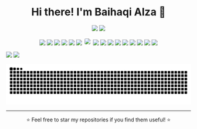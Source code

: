 <h1 align="center">Hi there! I'm Baihaqi Alza 👋</h1>

<p align="center">
  <img src="https://github-readme-stats.vercel.app/api?username=bhqialza&show_icons=true&theme=tokyonight" width="48%">
  <img src="https://github-readme-stats.vercel.app/api/top-langs/?username=bhqialza&layout=compact&theme=tokyonight" width="48%">
</p>  

<div align="center">
  <img src="https://cdn.jsdelivr.net/gh/devicons/devicon/icons/googlecloud/googlecloud-original.svg" width="40"/>
  <img src="https://cdn.jsdelivr.net/gh/devicons/devicon/icons/amazonwebservices/amazonwebservices-original.svg" width="40"/>
  <img src="https://cdn.jsdelivr.net/gh/devicons/devicon/icons/jenkins/jenkins-original.svg" width="40"/>
  <img src="https://cdn.jsdelivr.net/gh/devicons/devicon/icons/docker/docker-original.svg" width="40"/>
  <img src="https://cdn.jsdelivr.net/gh/devicons/devicon/icons/kubernetes/kubernetes-plain.svg" width="40"/>
  <img src="https://cdn.jsdelivr.net/gh/devicons/devicon/icons/ansible/ansible-original.svg" width="40"/>
  <img src="https://cdn.jsdelivr.net/gh/devicons/devicon/icons/github/github-original.svg" width="40" style="background-color:white; border-radius:6px; padding:3px"/>
  <img src="https://cdn.jsdelivr.net/gh/devicons/devicon/icons/tensorflow/tensorflow-original.svg" width="40"/>
  <img src="https://cdn.jsdelivr.net/gh/devicons/devicon/icons/python/python-original.svg" width="40"/>
  <img src="https://cdn.jsdelivr.net/gh/devicons/devicon/icons/flask/flask-original.svg" width="40"/>
  <img src="https://cdn.jsdelivr.net/gh/devicons/devicon/icons/fastapi/fastapi-original.svg" width="40"/>
  <img src="https://cdn.jsdelivr.net/gh/devicons/devicon/icons/javascript/javascript-original.svg" width="40"/>
  <img src="https://cdn.jsdelivr.net/gh/devicons/devicon/icons/laravel/laravel-plain.svg" width="40"/>
  <img src="https://cdn.jsdelivr.net/gh/devicons/devicon/icons/mysql/mysql-original.svg" width="40"/>
  <img src="https://cdn.jsdelivr.net/gh/devicons/devicon/icons/mongodb/mongodb-original.svg" width="40"/>
  <img src="https://www.vectorlogo.zone/logos/firebase/firebase-icon.svg" width="40"/>
</div>

<p>
  <a href="https://linkedin.com/in/bhqialza"><img src="https://img.shields.io/badge/LinkedIn-0077B5?style=for-the-badge&logo=linkedin&logoColor=white" /></a>
  <a href="mailto:bhqialza@gmail.com"><img src="https://img.shields.io/badge/Gmail-D14836?style=for-the-badge&logo=gmail&logoColor=white" /></a>
</p>

<p align="center">
  <img src="https://raw.githubusercontent.com/bhqialza/bhqialza/output/github-contribution-grid-snake.svg" />
</p>

---

<p align="center">⭐️ Feel free to star my repositories if you find them useful! ⭐️</p>
